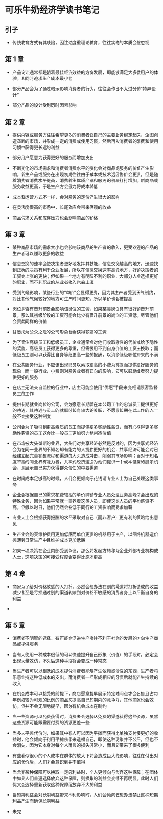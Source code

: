 # 可乐牛奶经济学读书笔记

## 引子

+ 传统教育方式有其缺陷，因注过度重理论教育，往往实物的本质会被忽视

## 第 1 章

+ 产品设计通常都是朝着最佳经济效益的方向发展，即能够满足大多数用户的体验，且同时追求生产成本最小化

+ 部分产品会为了通过暗示影响消费者的行为，往往会作出不太过分的“特异设计”

+ 部分产品的设计受到历时因素影响

## 第 2 章

+ 提供内容或服务方往往希望更多的消费者跟自己的主要业务绑定起来，企图创造垄断的市场，并形成一定的消费或使用习惯，然后再从消费者的消费和使用习惯中获得更长远的利益

+ 部分用户愿意为获得更好的服务而增加支出

+ 不断变化的市场需求和消费者消费水平的变化会对商品或服务的价值产生影响，新生产品或服务在出现初期往往由于成本或技术远因售价会更贵，但是随着消费者消费水平提高，消费新生优质产品和服务的机率打打增加，新商品或服务收益更高，于是生产方会努力将成本降低

+ 成本和运营方式不一样，会对服务的定价产生很大的影响

+ 在灵活度很高的市场中，长尾效应会带来客观的收益

+ 商品供求关系和库存压力也会影响商品的价格

## 第 3 章

+ 某种商品市场的需求大小也会影响该商品的生产者的收入，更受欢迎的产品的生产者可以赚取更多的收益

+ 信息交换的速率会使决策者更好地发挥其技能，信息交换越高的地方，迅速找到正确的决策有利于企业发展，所以在信息交换速率高的地方，好的决策者的工资会上涨的更快；但如果一个地方有明显不利的职业，大部分人会选择更好的职业，而不利职业的从业者收入也会上涨

+ 受到气候影响，某些行业的“单价”会显得更贵，因为其生产者受到天气制约，对比其他气候较好的地方可生产时间更短，所以单价也会被提高

+ 岗位是否有晋升前景会影响该岗位的工资，如果某类岗位具有很好的晋升前景，那么其初级阶段的工资可能会比少有晋升前景的岗位的工资低，尽管他们会贡献同样的价值

+ 甘愿成为公众之耻的公司形象也会获得较高的工资

+ 为了留住高级员工和低级员工，企业通常会对他们收取隐性的代价或给予隐性的奖励，高级员工获得更多的尊重，但需要用不到自身价值的工资去换取；而低级员工则可以获得比自身等级更高一些的报酬，以消除低级职位带来的不满

+ 在公共服务行业，不应该出现职员以索取更高的小费为前提而提供更好服务的现象；而一般行业，小费则对服务业者有正向的影响，它可以鼓励业者努力提供更好的服务

+ 在店主无法亲自监控的行业中，店主可能会使用“优惠”手段来变相请顾客监督员工的工作

+ 提供长期就业岗位的公司，会为愿意长期留在本公司工作的忠诚员工提供更好的待遇，其待遇与员工的就职时长有较大的关联，不愿意长期在此工作的人一般不会接受这种制度

+ 公司会为了吸引到更高素质的员工而提供更多奖励性薪资，而有心获得更多奖励性薪资的员工这会比一般员工更加努力地创造价值

+ 在市场被大头垄断的业界，大头们对共享经济必然是反对的，因为共享式经济会为在同一业界的不知名却有能力的人提供更好的机会，共享经济可能会对已经建立起完善销售流程和渠道的大头造成冲击，削弱其市场影响；而对于知名度不高的同业界有能力者，共享式经济这会为他们提供一个成本低廉的展示机会，是展示自己实力获得群众信任的中要渠道

+ 在时间成本足够高的时候，人们会更倾向于花钱请专业人士为自己处理这类事务

+ 企业会根据自己的需求花费较高的单价聘请专业人员处理业务高峰才会出现的特殊业务，因为如果平常就一直养着这类人员，即使这类人员的平均薪资不高，但假以时日，他们仍然会被低于同行的工资影响而要求加薪

+ 专业人士会根据获得报酬的水平采取对自己（而非客户）更有利的策略给出意见

+ 生产业会购买维护费用更加低廉而单价更贵的机器用于生产，以图将机器造价摊薄到日常生产中且维护成本更加低廉

+ 如果一项决策在企业内部受到争议，那么将发起方转移为企业外部专业机构或人士，这项决策的可接受程度会变得比原本更高

## 第 4 章

+ 商家为了给对价格敏感的人打折，必然会想办法在别的渠道将打折造成的收益减少甚至是亏损通过别的渠道转嫁到对价格不敏感的消费者身上以平衡自身的利益

+

## 第 5 章

+ 消费者不明智的选择，有可能会促进生产者往不利于社会的发展的方向生产商品或提供服务

+ 当有人使用一种成本很低的可以快速提升自己形象（价值）的手段时，必定会出现大量效仿，不久后这种手段将会变成一种常态

+ 当生产者可以以很低的成本提供消费者能够产生依赖或惯性的东西，生产者将乐意维持这种低成本的支出，而消费者一旦形成相应的习惯后就能产生持续的收入

+ 在机会成本可以接受的前提下，商店愿意提早展示特定时间点才会出售且占每年例如较为可观的比例的商品来提高自己短期内的竞争力，其他商家也会效仿，但并不会无限地提早，因为有机会成本在制约

+ 当一些资源可以免费获得时，消费者会选择从免费的渠道获得这些资源，虽然这些资源可能跟需要付费的资源更差一些

+ 当多人平摊代价时，如果其中有人可以因为平摊而获得比单独支付要更好的收益时，他会倾向于利用平摊伙伴来造福自己，即使这种现象并不公平，但也不会消失，因为它本身对每个人而言的损失非常小，而且又带来了很多便利

+ 有些看似很小的个人成本在群体的放大下将会造成巨大的影响，往往在付出对应的代价后，人们才会意识到并不值得

+ 当舍弃某种保障可以换取一定的利益时，个人更倾向与舍弃这种保障；在团体中如果人们普遍选择放弃这种保障，则换取的利益会变得不再明显，此时人们优又会选择重新获取这种保障而放弃不大的利益

+ 当短期利益会对长期利益带来不利影响时，人们会倾向去想办法禁止这种短期利益产生而确保长期利益

+ 未完
